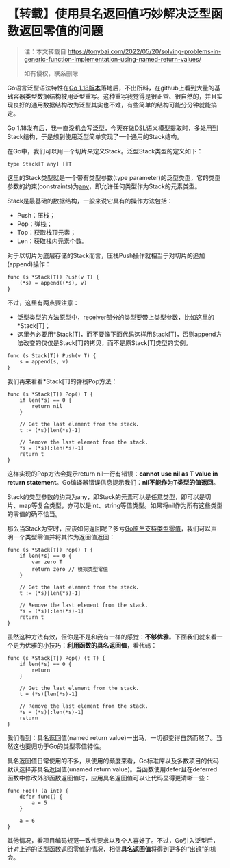 # 【转载】使用具名返回值巧妙解决泛型函数返回零值的问题


> 注：本文转载自 https://tonybai.com/2022/05/20/solving-problems-in-generic-function-implementation-using-named-return-values/
> 
> 如有侵权，联系删除

Go语言泛型语法特性在[Go 1.18版本](https://tonybai.com/2022/04/20/some-changes-in-go-1-18)落地后，不出所料，在github上看到大量的基础容器类型数据结构被用泛型重写。这种重写我觉得是很正常、很自然的，并且实现良好的通用数据结构改为泛型其实也不难，有些简单的结构可能分分钟就能搞定。

Go 1.18发布后，我一直没机会写泛型，今天在做[DSL](https://tonybai.com/2022/05/10/introduction-of-implement-dsl-using-antlr-and-go)语义模型提取时，多处用到Stack结构，于是想到使用泛型简单实现了一个通用的Stack结构。

在Go中，我们可以用一个切片来定义Stack。泛型Stack类型的定义如下：

```
type Stack[T any] []T
```

这里的Stack类型就是一个带有类型参数(type parameter)的泛型类型，它的类型参数的约束(constraints)为[any](https://tonybai.com/2021/12/18/replace-empty-interface-with-any-first-after-switching-to-go-1-18)，即允许任何类型作为Stack的元素类型。

Stack是最基础的数据结构，一般来说它具有的操作方法包括：

- Push：压栈；
- Pop：弹栈；
- Top：获取栈顶元素；
- Len：获取栈内元素个数。

对于以切片为底层存储的Stack而言，压栈Push操作就相当于对切片的追加(append)操作：

```
func (s *Stack[T]) Push(v T) {
    (*s) = append((*s), v)
}
```

不过，这里有两点要注意：

- 泛型类型的方法原型中，receiver部分的类型要带上类型参数，比如这里的*Stack[T]；
- 这里务必要用*Stack[T]，而不要像下面代码这样用Stack[T]，否则append方法改变的仅仅是Stack[T]的拷贝，而不是原Stack[T]类型的实例。

```
func (s Stack[T]) Push(v T) {
    s = append(s, v)
}
```

我们再来看看*Stack[T]的弹栈Pop方法：

```
func (s *Stack[T]) Pop() T {
    if len(*s) == 0 {
        return nil
    }     

    // Get the last element from the stack.
    t := (*s)[len(*s)-1]

    // Remove the last element from the stack.
    *s = (*s)[:len(*s)-1]
    return t
}
```

这样实现的Pop方法会提示return nil一行有错误：**cannot use nil as T value in return statement**。Go编译器错误信息提示我们：**nil不能作为T类型的值返回**。

Stack的类型参数的约束为any，即Stack的元素可以是任意类型，即可以是切片、map等复合类型，亦可以是int、string等值类型。如果将nil作为所有这些类型的零值的确不恰当。

那么当Stack为空时，应该如何返回呢？多亏[Go原生支持类型零值](https://www.imooc.com/read/87/article/2381)，我们可以声明一个类型零值并将其作为返回值返回：

```
func (s *Stack[T]) Pop() T {
    if len(*s) == 0 {
        var zero T
        return zero // 模拟类型零值
    }     

    // Get the last element from the stack.
    t := (*s)[len(*s)-1]

    // Remove the last element from the stack.
    *s = (*s)[:len(*s)-1]
    return t
}
```

虽然这种方法有效，但你是不是和我有一样的感觉：**不够优雅**。下面我们就来看一个更为优雅的小技巧：**利用函数的具名返回值**，看代码：

```
func (s *Stack[T]) Pop() (t T) {
    if len(*s) == 0 {
        return
    } 

    // Get the last element from the stack.
    t = (*s)[len(*s)-1]

    // Remove the last element from the stack.
    *s = (*s)[:len(*s)-1]
    return
}
```

我们看到：具名返回值(named return value)一出马，一切都变得自然而然了。当然这也要归功于Go的类型零值特性。

具名返回值日常使用的不多，从使用的频度来看，Go标准库以及多数项目的代码默认选择非具名返回值(unamed return value)。当函数使用defer且在deferred函数中修改外部函数返回值时，应用具名返回值可以让代码显得更清晰一些：

```
func Foo() (a int) {
    defer func() {
        a = 5
    }

    a = 6
}
```

其他情况，看项目编码规范一致性要求以及个人喜好了。不过，Go引入泛型后，针对上述的泛型函数返回零值的情况，相信**具名返回值**将得到更多的“出镜”的机会。

